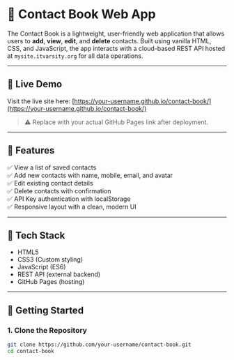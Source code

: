 # 📒 Contact Book Web App

The Contact Book is a lightweight, user-friendly web application that allows users to **add**, **view**, **edit**, and **delete** contacts. Built using vanilla HTML, CSS, and JavaScript, the app interacts with a cloud-based REST API hosted at `mysite.itvarsity.org` for all data operations.

---

## 🔗 Live Demo

Visit the live site here: [https://your-username.github.io/contact-book/](https://your-username.github.io/contact-book/)  
> ⚠️ Replace with your actual GitHub Pages link after deployment.

---

## 📁 Features

✅ View a list of saved contacts  
✅ Add new contacts with name, mobile, email, and avatar  
✅ Edit existing contact details  
✅ Delete contacts with confirmation  
✅ API Key authentication with localStorage  
✅ Responsive layout with a clean, modern UI

---

## 🧠 Tech Stack

- HTML5
- CSS3 (Custom styling)
- JavaScript (ES6)
- REST API (external backend)
- GitHub Pages (hosting)

---

## 🚀 Getting Started

### 1. Clone the Repository

```bash
git clone https://github.com/your-username/contact-book.git
cd contact-book
